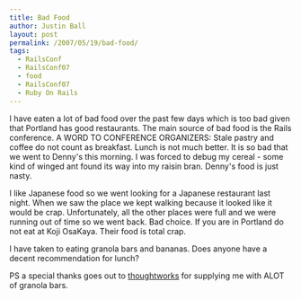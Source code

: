 ```yaml
---
title: Bad Food
author: Justin Ball
layout: post
permalink: /2007/05/19/bad-food/
tags:
  - RailsConf
  - RailsConf07
  - food
  - RailsConf07
  - Ruby On Rails
---
```


I have eaten a lot of bad food over the past few days which is too bad given that Portland has good restaurants. The main source of bad food is the Rails conference.
A WORD TO CONFERENCE ORGANIZERS:
Stale pastry and coffee do not count as breakfast.
Lunch is not much better.
It is so bad that we went to Denny's this morning. I was forced to debug my cereal - some kind of winged ant found its way into my raisin bran. Denny's food is just nasty.

I like Japanese food so we went looking for a Japanese restaurant last night. When we saw the place we kept walking because it looked like it would be crap. Unfortunately, all the other places were full and we were running out of time so we went back. Bad choice. If you are in Portland do not eat at Koji OsaKaya. Their food is total crap.

I have taken to eating granola bars and bananas. Does anyone have a decent recommendation for lunch?

PS a special thanks goes out to [thoughtworks][1] for supplying me with ALOT of granola bars.

 [1]: http://www.thoughtworks.com/index.html